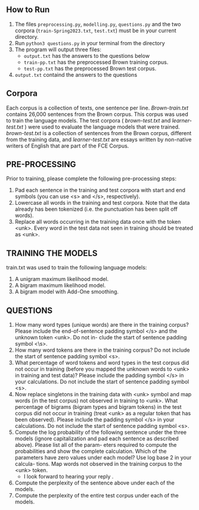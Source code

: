 ## How to Run

1. The files ``preprocessing.py``, ``modelling.py``, ``questions.py`` and the two corpora (``train-Spring2023.txt``, ``test.txt``) must be in your current directory.
2. Run ``python3 questions.py`` in your terminal from the directory
3. The program will output three files:
    * ``output.txt`` has the answers to the questions below
    * ``train-pp.txt`` has the preprocessed Brown training corpus.
    * ``test-pp.txt`` has the preprocessed Brown test corpus.
4. ``output.txt`` containd the answers to the questions

## Corpora
Each corpus is a collection of texts, one sentence per line. _Brown-train.txt_ contains 26,000 sentences from the Brown corpus. This corpus was used to train the language models. The test corpora ( _brown-test.txt_ and _learner-test.txt_ ) were used to evaluate the language models that were trained. _brown-test.txt_ is a collection of sentences from the Brown corpus, different from the training data, and _learner-test.txt_ are essays written by non-native writers of English that are part of the FCE Corpus.

## PRE-PROCESSING
Prior to training, please complete the following pre-processing steps:
1. Pad each sentence in the training and test corpora with start and end symbols (you can
use \<s> and \<\/s>, respectively).
2. Lowercase all words in the training and test corpora. Note that the data already has
been tokenized (i.e. the punctuation has been split off words).
3. Replace all words occurring in the training data once with the token \<unk>. Every word
in the test data not seen in training should be treated as \<unk>.

## TRAINING THE MODELS
train.txt was used to train the following language models:
1. A unigram maximum likelihood model.
2. A bigram maximum likelihood model.
3. A bigram model with Add-One smoothing.

## QUESTIONS
1. How many word types (unique words) are there in the training corpus? Please include
the end-of-sentence padding symbol \<\/s> and the unknown token \<unk>. Do not in-
clude the start of sentence padding symbol \<\s>.
2. How many word tokens are there in the training corpus? Do not include the start of
sentence padding symbol \<s>.
3. What percentage of word tokens and word types in the test corpus did not occur in
training (before you mapped the unknown words to \<unk> in training and test data)?
Please include the padding symbol \<\/s> in your calculations. Do not include the start
of sentence padding symbol \<s>.
4. Now replace singletons in the training data with \<unk> symbol and map words (in the
test corpus) not observed in training to \<unk>. What percentage of bigrams (bigram
types and bigram tokens) in the test corpus did not occur in training (treat \<unk> as a
regular token that has been observed). Please include the padding symbol \<\/s> in your
calculations. Do not include the start of sentence padding symbol \<s>.
5. Compute the log probability of the following sentence under the three models (ignore
capitalization and pad each sentence as described above). Please list all of the param-
eters required to compute the probabilities and show the complete calculation. Which
of the parameters have zero values under each model? Use log base 2 in your calcula-
tions. Map words not observed in the training corpus to the \<unk> token.
    - I look forward to hearing your reply .
6. Compute the perplexity of the sentence above under each of the models.
7. Compute the perplexity of the entire test corpus under each of the models.